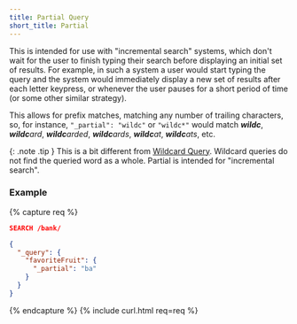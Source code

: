 ```yaml
---
title: Partial Query
short_title: Partial
---
```


This is intended for use with "incremental search" systems, which don't wait
for the user to finish typing their search before displaying an initial set of
results. For example, in such a system a user would start typing the query and
the system would immediately display a new set of results after each letter
keypress, or whenever the user pauses for a short period of time (or some other
similar strategy).

This allows for prefix matches, matching any number of trailing characters, so,
for instance, `"_partial": "wildc"` or `"wildc*"` would match _**wildc**_,
_**wildc**ard_, _**wildc**arded_, _**wildc**ards_, _**wildc**at_,
_**wildc**ats_, etc.

{: .note .tip }
This is a bit different from [Wildcard Query](../wildcard). Wildcard queries
do not find the queried word as a whole. Partial is intended for "incremental
search".


### Example

{% capture req %}

```json
SEARCH /bank/

{
  "_query": {
    "favoriteFruit": {
      "_partial": "ba"
    }
  }
}
```
{% endcapture %}
{% include curl.html req=req %}
